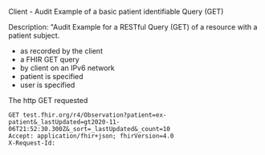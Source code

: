 Client - Audit Example of a basic patient identifiable Query (GET)

Description: "Audit Example for a RESTful Query (GET) of a resource with a patient subject.
- as recorded by the client
- a FHIR GET query 
- by client on an IPv6 network
- patient is specified
- user is specified

The http GET requested

```
GET test.fhir.org/r4/Observation?patient=ex-patient&_lastUpdated=gt2020-11-06T21:52:30.300Z&_sort=_lastUpdated&_count=10
Accept: application/fhir+json; fhirVersion=4.0
X-Request-Id: 
```
